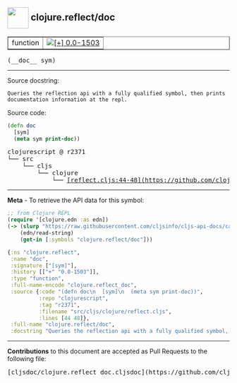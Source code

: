 ## <img width="48px" valign="middle" src="http://i.imgur.com/Hi20huC.png"> clojure.reflect/doc

 <table border="1">
<tr>

<td>function</td>
<td><a href="https://github.com/cljsinfo/cljs-api-docs/tree/0.0-1503"><img valign="middle" alt="[+] 0.0-1503" src="https://img.shields.io/badge/+-0.0--1503-lightgrey.svg"></a> </td>
</tr>
</table>

 <samp>
(__doc__ sym)<br>
</samp>

---




Source docstring:

```
Queries the reflection api with a fully qualified symbol, then prints
documentation information at the repl.
```

Source code:

```clj
(defn doc
  [sym]
  (meta sym print-doc))
```

 <pre>
clojurescript @ r2371
└── src
    └── cljs
        └── clojure
            └── <ins>[reflect.cljs:44-48](https://github.com/clojure/clojurescript/blob/r2371/src/cljs/clojure/reflect.cljs#L44-L48)</ins>
</pre>


---

__Meta__ - To retrieve the API data for this symbol:

```clj
;; from Clojure REPL
(require '[clojure.edn :as edn])
(-> (slurp "https://raw.githubusercontent.com/cljsinfo/cljs-api-docs/catalog/cljs-api.edn")
    (edn/read-string)
    (get-in [:symbols "clojure.reflect/doc"]))
```

```clj
{:ns "clojure.reflect",
 :name "doc",
 :signature ["[sym]"],
 :history [["+" "0.0-1503"]],
 :type "function",
 :full-name-encode "clojure.reflect_doc",
 :source {:code "(defn doc\n  [sym]\n  (meta sym print-doc))",
          :repo "clojurescript",
          :tag "r2371",
          :filename "src/cljs/clojure/reflect.cljs",
          :lines [44 48]},
 :full-name "clojure.reflect/doc",
 :docstring "Queries the reflection api with a fully qualified symbol, then prints\ndocumentation information at the repl."}

```

---

__Contributions__ to this document are accepted as Pull Requests to the following file:

 <pre>
[cljsdoc/clojure.reflect_doc.cljsdoc](https://github.com/cljsinfo/cljs-api-docs/blob/master/cljsdoc/clojure.reflect_doc.cljsdoc)
</pre>

